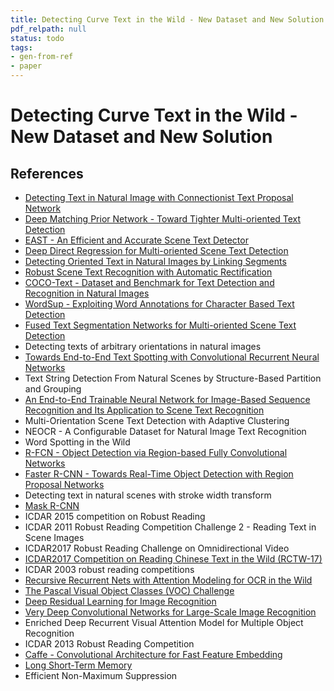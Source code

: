 ```yaml
---
title: Detecting Curve Text in the Wild - New Dataset and New Solution
pdf_relpath: null
status: todo
tags:
- gen-from-ref
- paper
---
```


# Detecting Curve Text in the Wild - New Dataset and New Solution

## References

- [Detecting Text in Natural Image with Connectionist Text Proposal Network](./detecting-text-in-natural-image-with-connectionist-text-proposal-network.md)
- [Deep Matching Prior Network - Toward Tighter Multi-oriented Text Detection](./deep-matching-prior-network-toward-tighter-multi-oriented-text-detection.md)
- [EAST - An Efficient and Accurate Scene Text Detector](./east-an-efficient-and-accurate-scene-text-detector.md)
- [Deep Direct Regression for Multi-oriented Scene Text Detection](./deep-direct-regression-for-multi-oriented-scene-text-detection.md)
- [Detecting Oriented Text in Natural Images by Linking Segments](./detecting-oriented-text-in-natural-images-by-linking-segments.md)
- [Robust Scene Text Recognition with Automatic Rectification](./robust-scene-text-recognition-with-automatic-rectification.md)
- [COCO-Text - Dataset and Benchmark for Text Detection and Recognition in Natural Images](./coco-text-dataset-and-benchmark-for-text-detection-and-recognition-in-natural-images.md)
- [WordSup - Exploiting Word Annotations for Character Based Text Detection](./wordsup-exploiting-word-annotations-for-character-based-text-detection.md)
- [Fused Text Segmentation Networks for Multi-oriented Scene Text Detection](./fused-text-segmentation-networks-for-multi-oriented-scene-text-detection.md)
- Detecting texts of arbitrary orientations in natural images
- [Towards End-to-End Text Spotting with Convolutional Recurrent Neural Networks](./towards-end-to-end-text-spotting-with-convolutional-recurrent-neural-networks.md)
- Text String Detection From Natural Scenes by Structure-Based Partition and Grouping
- [An End-to-End Trainable Neural Network for Image-Based Sequence Recognition and Its Application to Scene Text Recognition](./an-end-to-end-trainable-neural-network-for-image-based-sequence-recognition-and-its-application-to-scene-text-recognition.md)
- Multi-Orientation Scene Text Detection with Adaptive Clustering
- NEOCR - A Configurable Dataset for Natural Image Text Recognition
- Word Spotting in the Wild
- [R-FCN - Object Detection via Region-based Fully Convolutional Networks](./r-fcn-object-detection-via-region-based-fully-convolutional-networks.md)
- [Faster R-CNN - Towards Real-Time Object Detection with Region Proposal Networks](./faster-r-cnn-towards-real-time-object-detection-with-region-proposal-networks.md)
- Detecting text in natural scenes with stroke width transform
- [Mask R-CNN](./mask-r-cnn.md)
- ICDAR 2015 competition on Robust Reading
- ICDAR 2011 Robust Reading Competition Challenge 2 - Reading Text in Scene Images
- ICDAR2017 Robust Reading Challenge on Omnidirectional Video
- [ICDAR2017 Competition on Reading Chinese Text in the Wild (RCTW-17)](./icdar2017-competition-on-reading-chinese-text-in-the-wild-rctw-17.md)
- ICDAR 2003 robust reading competitions
- [Recursive Recurrent Nets with Attention Modeling for OCR in the Wild](./recursive-recurrent-nets-with-attention-modeling-for-ocr-in-the-wild.md)
- [The Pascal Visual Object Classes (VOC) Challenge](./the-pascal-visual-object-classes-voc-challenge.md)
- [Deep Residual Learning for Image Recognition](./deep-residual-learning-for-image-recognition.md)
- [Very Deep Convolutional Networks for Large-Scale Image Recognition](./very-deep-convolutional-networks-for-large-scale-image-recognition.md)
- Enriched Deep Recurrent Visual Attention Model for Multiple Object Recognition
- ICDAR 2013 Robust Reading Competition
- [Caffe - Convolutional Architecture for Fast Feature Embedding](./caffe-convolutional-architecture-for-fast-feature-embedding.md)
- [Long Short-Term Memory](./long-short-term-memory.md)
- Efficient Non-Maximum Suppression
